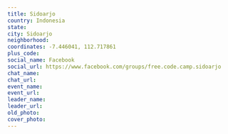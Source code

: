 ```yaml
---
title: Sidoarjo
country: Indonesia
state: 
city: Sidoarjo
neighborhood: 
coordinates: -7.446041, 112.717861
plus_code:
social_name: Facebook
social_url: https://www.facebook.com/groups/free.code.camp.sidoarjo
chat_name:
chat_url:
event_name:
event_url:
leader_name:
leader_url:
old_photo: 
cover_photo:
---
```

